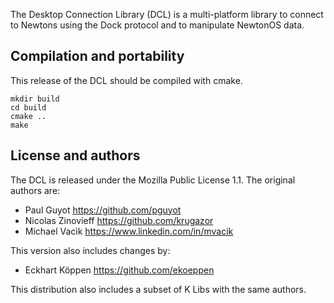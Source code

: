 The Desktop Connection Library (DCL) is a multi-platform library to
connect to Newtons using the Dock protocol and to manipulate NewtonOS
data.

## Compilation and portability ##

This release of the DCL should be compiled with cmake.

    mkdir build
    cd build
    cmake ..
    make

## License and authors ##

The DCL is released under the Mozilla Public License 1.1. The original
authors are:

  - Paul Guyot https://github.com/pguyot
  - Nicolas Zinovieff https://github.com/krugazor
  - Michael Vacìk https://www.linkedin.com/in/mvacik

This version also includes changes by:

  - Eckhart Köppen https://github.com/ekoeppen

This distribution also includes a subset of K Libs with the same authors.

